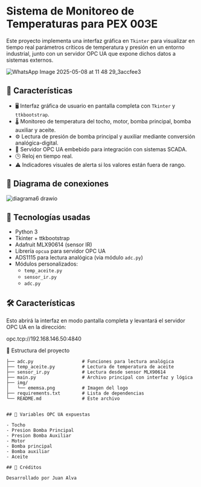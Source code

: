# Sistema de Monitoreo de Temperaturas para PEX 003E

Este proyecto implementa una interfaz gráfica en `Tkinter` para visualizar en tiempo real parámetros críticos de temperatura y presión en un entorno industrial, junto con un servidor OPC UA que expone dichos datos a sistemas externos.

![WhatsApp Image 2025-05-08 at 11 48 29_3accfee3](https://github.com/user-attachments/assets/9742fba1-4ee4-406c-afa5-58aa2f54c02a)

## 📌 Características

- 🖥 Interfaz gráfica de usuario en pantalla completa con `Tkinter` y `ttkbootstrap`.
- 🌡 Monitoreo de temperatura del tocho, motor, bomba principal, bomba auxiliar y aceite.
- ⚙️ Lectura de presión de bomba principal y auxiliar mediante conversión analógica-digital.
- 🔌 Servidor OPC UA embebido para integración con sistemas SCADA.
- 🕒 Reloj en tiempo real.
- ⚠️ Indicadores visuales de alerta si los valores están fuera de rango.

## 🔼 Diagrama de conexiones

![diagrama6 drawio](https://github.com/user-attachments/assets/ca56fa0e-f211-4188-8949-dcdb676030e0)

## 🧰 Tecnologías usadas

- Python 3
- Tkinter + ttkbootstrap
- Adafruit MLX90614 (sensor IR)
- Librería `opcua` para servidor OPC UA
- ADS1115 para lectura analógica (via módulo `adc.py`)
- Módulos personalizados:
  - `temp_aceite.py`
  - `sensor_ir.py`
  - `adc.py`

## 🛠 Características

Esto abrirá la interfaz en modo pantalla completa y levantará el servidor OPC UA en la dirección:

opc.tcp://192.168.146.50:4840

📁 Estructura del proyecto

```text
├── adc.py                  # Funciones para lectura analógica
├── temp_aceite.py          # Lectura de temperatura de aceite
├── sensor_ir.py            # Lectura desde sensor MLX90614
├── main.py                 # Archivo principal con interfaz y lógica
├── img/
│   └── ememsa.png          # Imagen del logo
├── requirements.txt        # Lista de dependencias
└── README.md               # Este archivo


## 🧪 Variables OPC UA expuestas

- Tocho
- Presion Bomba Principal
- Presion Bomba Auxiliar
- Motor
- Bomba principal
- Bomba auxiliar
- Aceite

## 📄 Créditos

Desarrollado por Juan Alva
